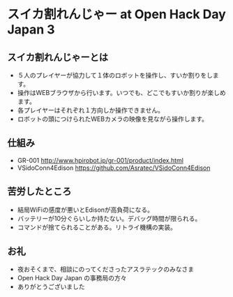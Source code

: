 # スイカ割れんじゃー at Open Hack Day Japan 3 

## スイカ割れんじゃーとは
* ５人のプレイヤーが協力して１体のロボットを操作し、すいか割りをします。
* 操作はWEBブラウザから行います。いつでも、どこでもすいか割りが楽しめます。
* 各プレイヤーはそれぞれ１方向しか操作できません。
* ロボットの頭につけられたWEBカメラの映像を見ながら操作します。

## 仕組み
* GR-001 http://www.hpirobot.jp/gr-001/product/index.html
* VSidoConn4Edison https://github.com/Asratec/VSidoConn4Edison

## 苦労したところ
* 結局WiFiの感度が悪いとEdisonが高負荷になる。
* バッテリーが10分ぐらいしか持たない。デバッグ時間が限られる。
* コマンドが捨てられることがある。リトライ機構の実装。

## お礼
* 夜おそくまで、相談にのってくださったアスラテックのみなさま
* Open Hack Day Japan の事務局の方々
* ありがとうございました
